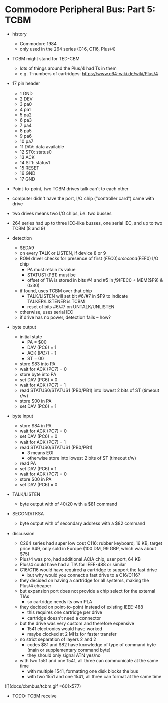 # Commodore Peripheral Bus: Part 5: TCBM

* history
	* Commodore 1984
	* only used in the 264 series (C16, C116, Plus/4)
* TCBM might stand for TED-CBM
	* lots of things around the Plus/4 had Ts in them
	* e.g. T-numbers of cartridges: https://www.c64-wiki.de/wiki/Plus/4
* 17 pin header
	*  1  GND
	*  2  DEV
	*  3  pa0
	*  4  pa1
	*  5  pa2
	*  6  pa3
	*  7  pa4
	*  8  pa5
	*  9  pa6
	* 10  pa7
	* 11  DAV: data available
	* 12  ST0: status0
	* 13  ACK
	* 14  ST1: status1
	* 15  RESET
	* 16  GND
	* 17  GND
* Point-to-point, two TCBM drives talk can't to each other
* computer didn't have the port, I/O chip ("controller card") came with drive
* two drives means two I/O chips, i.e. two busses
* 264 series had up to three IEC-like busses, one serial IEC, and up to two TCBM (8 and 9)
* detection
	* $EDA9
	* on every TALK or LISTEN, if device 8 or 9
	* ROM driver checks for presence of first ($FEC0) or second ($FEF0) I/O chip
		* PA must retain its value
		* STATUS1 (PB1) must be 
		* offset of TIA is stored in bits #4 and #5 in $f9 ($FEC0 + MEM($F9) & 0x30)
	* if found, uses TCBM over that chip
		* TALK/LISTEN will set bit #6/#7 in $F9 to indicate TALKER/LISTENER is TCBM
		* reset of bits #6/#7 on UNTALK/UNLISTEN
	* otherwise, uses serial IEC
	* if drive has no power, detection fails – how?
* byte output
	* initial state
		* PA = $00
		* DAV (PC6) = 1
		* ACK (PC7) = 1
		* ST = 00
	* store $83 into PA
	* wait for ACK (PC7) = 0
	* store byte into PA
	* set DAV (PC6) = 0
	* wait for ACK (PC7) = 1
	* read STATUS0/STATUS1 (PB0/PB1) into lowest 2 bits of ST (timeout r/w)
	* store $00 in PA
	* set DAV (PC6) = 1
* byte input
	* store $84 in PA
	* wait for ACK (PC7) = 0
	* set DAV (PC6) = 0
	* wait for ACK (PC7) = 1
	* read STATUS0/STATUS1 (PB0/PB1)
		* 3 means EOI
		* otherwise store into lowest 2 bits of ST (timeout r/w)
	* read PA
	* set DAV (PC6) = 1
	* wait for ACK (PC7) = 0
	* store $00 in PA
	* set DAV (PC6) = 0
* TALK/LISTEN
	* byte output with of $40/$20 with a $81 command
* SECOND/TKSA
	* byte output with of secondary address with a $82 command

* discussion
	* C264 series had super low cost C116: rubber keyboard, 16 KB, target price $49, only sold in Europe (100 DM, 99 GBP, which was about $75)
	* Plus/4 was pro, had additional ACIA chip, user port, 64 KB
	* Plus/4 could have had a TIA for IEEE-488 or similar
	* C16/C116 would have required a cartridge to support the fast drive
		* but why would you connect a fast drive to a C16/C116?
	* they decided on having a cartridge for all systems, making the Plus/4 cheaper
	* but expansion port does not provide a chip select for the external TIAs
		* so cartridge needs its own PLA
	* they decided on point-to-point instead of existing IEEE-488
		* this requires one cartridge per drive
		* cartridge doesn't need a connector
	* but the drive was very custom and therefore expensive
		* 1541 electronics would have worked
		* maybe clocked at 2 MHz for faster transfer
	* no strict separation of layers 2 and 2
		* codes $81 and $82 have knowledge of type of command byte (main or supplementary command byte)
		* they should only signal ATN yes/no
	* with two 1551 and one 1541, all three can communicate at the same time
		* with multiple 1541, formatting one disk blocks the bus
		* with two 1551 and one 1541, all three can format at the same time

![](docs/cbmbus/tcbm.gif =601x577)

* TODO: TCBM receive

